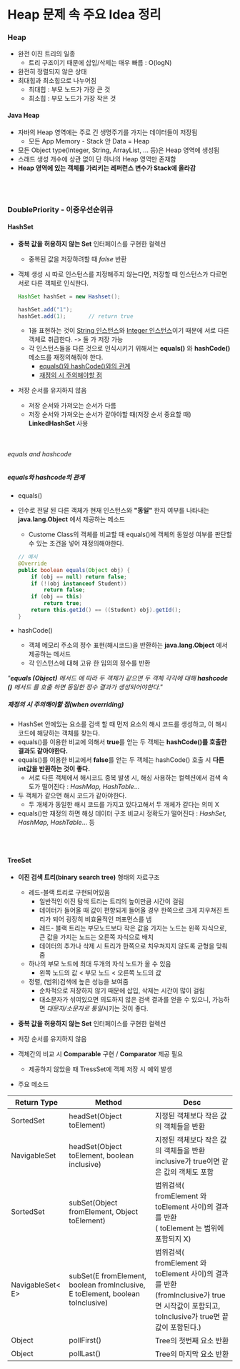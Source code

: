 # Heap 문제 속 주요 Idea 정리

### Heap

- 완전 이진 트리의 일종
  - 트리 구조이기 때문에 삽입/삭제는 매우 빠름 : O(logN)
- 완전히 정렬되지 않은 상태
- 최대힙과 최소힙으로 나누어짐
  - 최대힙 : 부모 노드가 가장 큰 것
  - 최소힙 : 부모 노드가 가장 작은 것

#### Java Heap

- 자바의 Heap 영역에는 주로 긴 생명주기를 가지는 데이터들이 저장됨
  - 모든 App Memory - Stack 안 Data = Heap
- 모든 Object type(Integer, String, ArrayList, ... 등)은 Heap 영역에 생성됨
- 스래드 생성 개수에 상관 없이 단 하나의 Heap 영역만 존재함
- **Heap 영역에 있는 객체를 가리키는 레퍼런스 변수가 Stack에 올라감**

<br>

<br>

### DoublePriority - 이중우선순위큐

#### HashSet

- **중복 값을 허용하지 않는 Set** 인터페이스를 구현한 컬렉션

  - 중복된 값을 저장하려할 때 _false_ 반환

- 객체 생성 시 따로 인스턴스를 지정해주지 않는다면, 저장할 때 인스턴스가 다르면 서로 다른 객체로 인식한다.

  ```java
  HashSet hashSet = new Hashset();

  hashSet.add("1");
  hashSet.add(1);		// return true
  ```

  - 1을 표현하는 것이 <u>String 인스턴스</u>와 <u>Integer 인스턴스</u>이기 때문에 서로 다른 객체로 취급한다. -> 둘 가 저장 가능
  - 각 인스턴스들을 다른 것으로 인식시키기 위해서는 **equals()** 와 **hashCode()** 메소드를 재정의해줘야 한다.
    - [equals()와 hashCode()와의 관계](#equals-and-hashcode)
    - [재정의 시 주의해야할 점](#when-overriding)

- 저장 순서를 유지하지 않음

  - 저장 순서와 가져오는 순서가 다름
  - 저장 순서와 가져오는 순서가 같아야할 때(저장 순서 중요할 때) **LinkedHashSet** 사용

<br>

###### equals and hashcode

##### equals와 hashcode의 관계

- equals()
- 인수로 전달 된 다른 객체가 현재 인스턴스와 **"동일"** 한지 여부를 나타내는 **java.lang.Object** 에서 제공하는 메소드

  - Custome Class의 객체를 비교할 때 equals()에 객체의 동일성 여부를 판단할 수 있는 조건을 넣어 재정의해야한다.

  ```java
  // 예시
  @Override
  public boolean equals(Object obj) {
      if (obj == null) return false;
      if (!(obj instanceof Student))
          return false;
      if (obj == this)
          return true;
      return this.getId() == ((Student) obj).getId();
  }
  ```

- hashCode()
  - 객체 메모리 주소의 정수 표현(해시코드)을 반환하는 **java.lang.Object** 에서제공하는 메서드
  - 각 인스턴스에 대해 고유 한 임의의 정수를 반환

_"**equals (Object)** 메서드 에 따라 두 객체가 같으면 두 객체 각각에 대해 **hashcode ()** 메서드 를 호출 하면 동일한 정수 결과가 생성되어야한다."_

##### 재정의 시 주의해야할 점(when overriding)

- HashSet 안에있는 요소를 검색 할 때 먼저 요소의 해시 코드를 생성하고, 이 해시 코드에 해당하는 객체를 찾는다.
- equals()를 이용한 비교에 의해서 **true**를 얻는 두 객체는 **hashCode()를 호출한 결과도 같아야한다.**
- equals()를 이용한 비교에서 **false**를 얻는 두 객체는 hashCode() 호출 시 **다른 int값을 반환하는 것이 좋다.**
  - 서로 다른 객체에서 해시코드 중복 발생 시, 해싱 사용하는 컬렉션에서 검색 속도가 떨어진다 : _HashMap, HashTable_...
- 두 객체가 같으면 해시 코드가 같아야한다.
  - 두 개체가 동일한 해시 코드를 가지고 있다고해서 두 개체가 같다는 의미 X
- equals()만 재정의 하면 해싱 데이터 구조 비교시 정확도가 떨어진다 : _HashSet, HashMap, HashTable_... 등

<br>

<br>

#### TreeSet

- **이진 검색 트리(binary search tree)** 형태의 자료구조
  - 레드-블랙 트리로 구현되어있음
    - 일반적인 이진 탐색 트리는 트리의 높이만큼 시간이 걸림
    - 데이터가 들어올 때 값이 편향되게 들어올 경우 한쪽으로 크게 치우쳐진 트리가 되어 굉장히 비효율적인 퍼포먼스를 냄
    - 레드- 블랙 트리는 부모노드보다 작은 값을 가지는 노드는 왼쪽 자식으로, 큰 값을 가지는 노드는 오른쪽 자식으로 배치
    - 데이터의 추가나 삭제 시 트리가 한쪽으로 치우쳐지지 않도록 균형을 맞춰줌
  - 하나의 부모 노드에 최대 두개의 자식 노드가 올 수 있음
    - 왼쪽 노드의 값 < 부모 노드 < 오른쪽 노드의 값
  - 정렬, (범위)검색에 높은 성능을 보여줌
    - 순차적으로 저장하지 않기 때문에 삽입, 삭제는 시간이 많이 걸림
    - 대소문자가 섞여있으면 의도하지 않은 검색 결과를 얻을 수 있으니, 가능하면 *대문자/소문자로 통일*시키는 것이 좋다.
- **중복 값을 허용하지 않는 Set** 인터페이스를 구현한 컬렉션
- 저장 순서를 유지하지 않음
- 객체간의 비교 시 **Comparable** 구현 / **Comparator** 제공 필요

  - 제공하지 않았을 때 TressSet에 객체 저장 시 예외 발생

- 주요 메소드

| Return Type      | Method                                                                         | Desc                                                                                                                                          |
| ---------------- | ------------------------------------------------------------------------------ | --------------------------------------------------------------------------------------------------------------------------------------------- |
| SortedSet        | headSet(Object toElement)                                                      | 지정된 객체보다 작은 값의 객체들을 반환                                                                                                       |
| NavigableSet     | headSet(Object toElement, boolean inclusive)                                   | 지정된 객체보다 작은 값의 객체들을 반환 <br>inclusive가 true이면 같은 값의 객체도 포함                                                        |
| SortedSet        | subSet(Object fromElement, Object toElement)                                   | 범위검색( fromElement 와 toElement 사이)의 결과를 반환 <br>( toElement 는 범위에 포함되지 X)                                                  |
| NavigableSet< E> | subSet(E fromElement, boolean fromInclusive, E toElement, boolean toInclusive) | 범위검색( fromElement 와 toElement 사이)의 결과를 반환 <br>(fromInclusive가 true면 시작값이 포함되고, toInclusive가 true면 끝 값이 포함된다.) |
| Object           | pollFirst()                                                                    | Tree의 첫번째 요소 반환                                                                                                                       |
| Object           | pollLast()                                                                     | Tree의 마지막 요소 반환                                                                                                                       |
